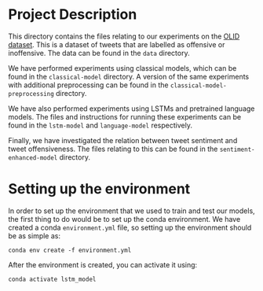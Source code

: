 # Project Description

This directory contains the files relating to our experiments on the [OLID dataset](https://scholar.harvard.edu/malmasi/olid). This is a dataset of tweets that are labelled as offensive or inoffensive. The data can be found in the `data` directory.

We have performed experiments using classical models, which can be found in the `classical-model` directory. A version of the same experiments with additional preprocessing can be found in the `classical-model-preprocessing` directory.

We have also performed experiments using LSTMs and pretrained language models. The files and instructions for running these experiments can be found in the `lstm-model` and `language-model` respectively.

Finally, we have investigated the relation between tweet sentiment and tweet offensiveness. The files relating to this can be found in the `sentiment-enhanced-model` directory.

# Setting up the environment

In order to set up the environment that we used to train and test our models, the first thing to do would be to set up the conda environment. We have created a conda `environment.yml` file, so setting up the environment should be as simple as:
```{bash}
conda env create -f environment.yml
```
After the environment is created, you can activate it using:
```{bash}
conda activate lstm_model
```
